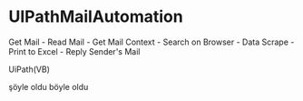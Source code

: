 # UIPathMailAutomation
Get Mail - Read Mail - Get Mail Context - Search on Browser - Data Scrape - Print to Excel - Reply Sender's Mail

UiPath(VB)


şöyle oldu böyle oldu 